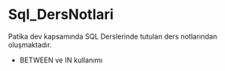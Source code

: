 # Sql_DersNotlari
Patika dev kapsamında SQL Derslerinde tutulan ders notlarından oluşmaktadır. 

- BETWEEN ve IN  kullanımı
